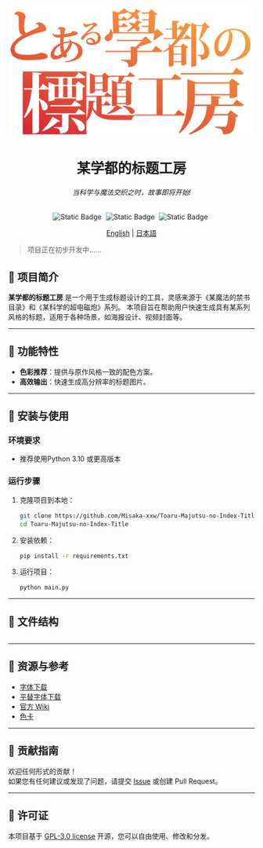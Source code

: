 <center>
<img alt="标题" src="docs/title.png">
<h1 align="center">
某学都的标题工房
</h1>
<h6 align="center">
当科学与魔法交织之时，故事即将开始!
</h6>
<div align="center">
<img alt="Static Badge" src="https://img.shields.io/badge/language-python_3.10-blue" style="margin-right: 5px;">
<img alt="Static Badge" src="https://img.shields.io/github/license/Misaka-xxw/Toaru-Majutsu-no-Index-Title.svg" style="margin-right: 5px;">
<img alt="Static Badge" src="https://img.shields.io/maintenance/yes/2025.svg" style="margin-right: 5px;">

[English](docs/README_en.md) | [日本語](docs/README_jp.md)
</div>
</center>

> 项目正在初步开发中……

## 📖 项目简介
**某学都的标题工房** 是一个用于生成标题设计的工具，灵感来源于《某魔法的禁书目录》和《某科学的超电磁炮》系列。
本项目旨在帮助用户快速生成具有某系列风格的标题，适用于各种场景，如海报设计、视频封面等。

---

## 🚀 功能特性
- **色彩推荐**：提供与原作风格一致的配色方案。
- **高效输出**：快速生成高分辨率的标题图片。

---

## 🔧 安装与使用
### 环境要求
- 推荐使用Python 3.10 或更高版本

### 运行步骤
1. 克隆项目到本地：
   ```bash
   git clone https://github.com/Misaka-xxw/Toaru-Majutsu-no-Index-Title.git
   cd Toaru-Majutsu-no-Index-Title
   ```
2. 安装依赖：
   ```bash
   pip install -r requirements.txt
   ```
3. 运行项目：
   ```bash
   python main.py
   ```

---

## 📂 文件结构
```
```

---

## 🔗 资源与参考
- [字体下载](https://www.fonts.net.cn/font-34110358882.html)
- [平替字体下载](https://m.fontke.com/family/1178214/style/)
- [官方 Wiki](https://toaru.huijiwiki.com)
- [色卡](https://toaru.huijiwiki.com/wiki/%E5%B8%AE%E5%8A%A9:%E9%A2%9C%E8%89%B2)  

---

## 🤝 贡献指南
欢迎任何形式的贡献！  
如果您有任何建议或发现了问题，请提交 [Issue](https://github.com/Misaka-xxw/Toaru-Majutsu-no-Index-Title/issues) 或创建 Pull Request。

---

## 📜 许可证
本项目基于 [GPL-3.0 license](LICENSE) 开源，您可以自由使用、修改和分发。
